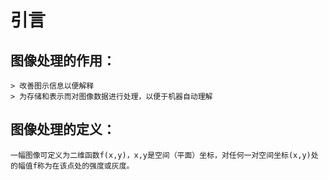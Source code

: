 引言
===
图像处理的作用：
---
	> 改善图示信息以便解释
	> 为存储和表示而对图像数据进行处理，以便于机器自动理解

图像处理的定义：
---	
	一幅图像可定义为二维函数f(x,y)，x,y是空间（平面）坐标，对任何一对空间坐标(x,y)处的幅值f称为在该点处的强度或灰度。
	
